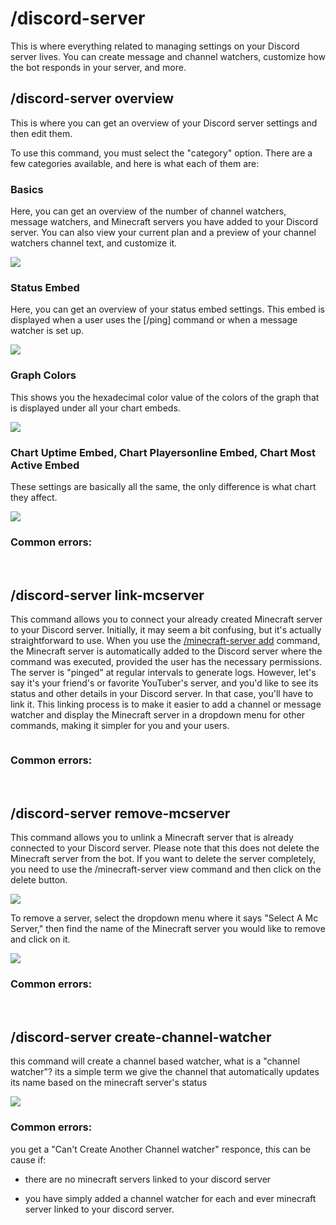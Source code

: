 # /discord-server
This is where everything related to managing settings on your Discord server lives. You can create message and channel watchers, customize how the bot responds in your server, and more.

## /discord-server overview
This is where you can get an overview of your Discord server settings and then edit them.

To use this command, you must select the "category" option. There are a few categories available, and here is what each of them are:

### Basics
Here, you can get an overview of the number of channel watchers, message watchers, and Minecraft servers you have added to your Discord server. You can also view your current plan and a preview of your channel watchers channel text, and customize it.

![](https://cdn.discordapp.com/attachments/1086041829998329856/1090458273909575680/Screenshot_2023-03-29_at_03.11.48.png)


### Status Embed
Here, you can get an overview of your status embed settings. This embed is displayed when a user uses the [/ping] command or when a message watcher is set up.

![](https://cdn.discordapp.com/attachments/1086041829998329856/1090459020894163004/Screenshot_2023-03-29_at_03.14.47.png)


### Graph Colors
This shows you the hexadecimal color value of the colors of the graph that is displayed under all your chart embeds.

![](https://cdn.discordapp.com/attachments/1086041829998329856/1090459439074652181/Screenshot_2023-03-29_at_03.16.26.png)


### Chart Uptime Embed, Chart Playersonline Embed, Chart Most Active Embed
These settings are basically all the same, the only difference is what chart they affect.

![](https://cdn.discordapp.com/attachments/1086041829998329856/1090459920815628308/Screenshot_2023-03-29_at_03.18.21.png)


### Common errors:

<br>


## /discord-server link-mcserver
This command allows you to connect your already created Minecraft server to your Discord server.
Initially, it may seem a bit confusing, but it's actually straightforward to use. When you use the [/minecraft-server add]() command, the Minecraft server is automatically added to the Discord server where the command was executed, provided the user has the necessary permissions. The server is "pinged" at regular intervals to generate logs. However, let's say it's your friend's or favorite YouTuber's server, and you'd like to see its status and other details in your Discord server. In that case, you'll have to link it. This linking process is to make it easier to add a channel or message watcher and display the Minecraft server in a dropdown menu for other commands, making it simpler for you and your users.


![]()

### Common errors:

<br>


## /discord-server remove-mcserver
This command allows you to unlink a Minecraft server that is already connected to your Discord server. Please note that this does not delete the Minecraft server from the bot. If you want to delete the server completely, you need to use the /minecraft-server view command and then click on the delete button.

![](https://cdn.discordapp.com/attachments/1086041829998329856/1090465963813638224/Screenshot_2023-03-29_at_03.42.22.png)

To remove a server, select the dropdown menu where it says "Select A Mc Server," then find the name of the Minecraft server you would like to remove and click on it.

![](https://cdn.discordapp.com/attachments/1086041829998329856/1090466558381392042/Screenshot_2023-03-29_at_03.44.44.png)

### Common errors:

<br>


## /discord-server create-channel-watcher
this command will create a channel based watcher, what is a "channel watcher"? its a simple term we give the channel that automatically updates its name based on the minecraft server's status

![](https://cdn.discordapp.com/attachments/1086041829998329856/1090468265521852436/Screenshot_2023-03-29_at_03.51.29.png)

### Common errors:

you get a "Can't Create Another Channel watcher" responce, this can be cause if:

- there are no minecraft servers linked to your discord server

- you have simply added a channel watcher for each and ever minecraft server linked to your discord server.
